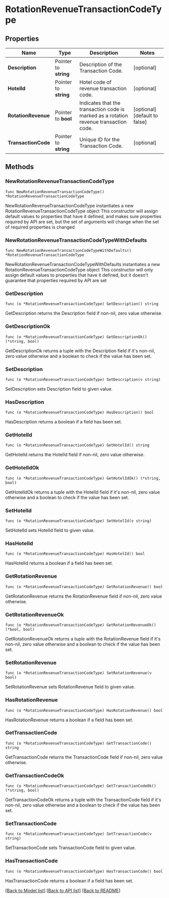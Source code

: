 # RotationRevenueTransactionCodeType

## Properties

Name | Type | Description | Notes
------------ | ------------- | ------------- | -------------
**Description** | Pointer to **string** | Description of the Transaction Code. | [optional] 
**HotelId** | Pointer to **string** | Hotel code of revenue transaction code. | [optional] 
**RotationRevenue** | Pointer to **bool** | Indicates that the transaction code is marked as a rotation revenue transaction code. | [optional] [default to false]
**TransactionCode** | Pointer to **string** | Unique ID for the Transaction Code. | [optional] 

## Methods

### NewRotationRevenueTransactionCodeType

`func NewRotationRevenueTransactionCodeType() *RotationRevenueTransactionCodeType`

NewRotationRevenueTransactionCodeType instantiates a new RotationRevenueTransactionCodeType object
This constructor will assign default values to properties that have it defined,
and makes sure properties required by API are set, but the set of arguments
will change when the set of required properties is changed

### NewRotationRevenueTransactionCodeTypeWithDefaults

`func NewRotationRevenueTransactionCodeTypeWithDefaults() *RotationRevenueTransactionCodeType`

NewRotationRevenueTransactionCodeTypeWithDefaults instantiates a new RotationRevenueTransactionCodeType object
This constructor will only assign default values to properties that have it defined,
but it doesn't guarantee that properties required by API are set

### GetDescription

`func (o *RotationRevenueTransactionCodeType) GetDescription() string`

GetDescription returns the Description field if non-nil, zero value otherwise.

### GetDescriptionOk

`func (o *RotationRevenueTransactionCodeType) GetDescriptionOk() (*string, bool)`

GetDescriptionOk returns a tuple with the Description field if it's non-nil, zero value otherwise
and a boolean to check if the value has been set.

### SetDescription

`func (o *RotationRevenueTransactionCodeType) SetDescription(v string)`

SetDescription sets Description field to given value.

### HasDescription

`func (o *RotationRevenueTransactionCodeType) HasDescription() bool`

HasDescription returns a boolean if a field has been set.

### GetHotelId

`func (o *RotationRevenueTransactionCodeType) GetHotelId() string`

GetHotelId returns the HotelId field if non-nil, zero value otherwise.

### GetHotelIdOk

`func (o *RotationRevenueTransactionCodeType) GetHotelIdOk() (*string, bool)`

GetHotelIdOk returns a tuple with the HotelId field if it's non-nil, zero value otherwise
and a boolean to check if the value has been set.

### SetHotelId

`func (o *RotationRevenueTransactionCodeType) SetHotelId(v string)`

SetHotelId sets HotelId field to given value.

### HasHotelId

`func (o *RotationRevenueTransactionCodeType) HasHotelId() bool`

HasHotelId returns a boolean if a field has been set.

### GetRotationRevenue

`func (o *RotationRevenueTransactionCodeType) GetRotationRevenue() bool`

GetRotationRevenue returns the RotationRevenue field if non-nil, zero value otherwise.

### GetRotationRevenueOk

`func (o *RotationRevenueTransactionCodeType) GetRotationRevenueOk() (*bool, bool)`

GetRotationRevenueOk returns a tuple with the RotationRevenue field if it's non-nil, zero value otherwise
and a boolean to check if the value has been set.

### SetRotationRevenue

`func (o *RotationRevenueTransactionCodeType) SetRotationRevenue(v bool)`

SetRotationRevenue sets RotationRevenue field to given value.

### HasRotationRevenue

`func (o *RotationRevenueTransactionCodeType) HasRotationRevenue() bool`

HasRotationRevenue returns a boolean if a field has been set.

### GetTransactionCode

`func (o *RotationRevenueTransactionCodeType) GetTransactionCode() string`

GetTransactionCode returns the TransactionCode field if non-nil, zero value otherwise.

### GetTransactionCodeOk

`func (o *RotationRevenueTransactionCodeType) GetTransactionCodeOk() (*string, bool)`

GetTransactionCodeOk returns a tuple with the TransactionCode field if it's non-nil, zero value otherwise
and a boolean to check if the value has been set.

### SetTransactionCode

`func (o *RotationRevenueTransactionCodeType) SetTransactionCode(v string)`

SetTransactionCode sets TransactionCode field to given value.

### HasTransactionCode

`func (o *RotationRevenueTransactionCodeType) HasTransactionCode() bool`

HasTransactionCode returns a boolean if a field has been set.


[[Back to Model list]](../README.md#documentation-for-models) [[Back to API list]](../README.md#documentation-for-api-endpoints) [[Back to README]](../README.md)


